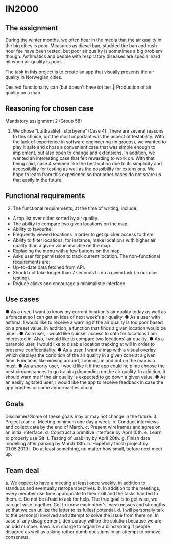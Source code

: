 # IN2000
## The assignment
During the winter months, we often hear in the media that the air quality in the big cities is poor. Measures
as diesel ban, studded tire ban and rush hour fee have been tested, but poor air quality
is sometimes a big problem though. Asthmatics and people with respiratory diseases are special
hard hit when air quality is poor.

The task in this project is to create an app that visually presents the air quality in
Norwegian cities. 

Desired functionality can (but doesn't have to) be:
 Production of air quality on a map

## Reasoning for chosen case
Mandatory assignment 2 (Group 58)
1. We chose “Luftkvalitet i storbyene” (Case 4). There are several reasons to this choice,
but the most important was the aspect of testability.
With the lack of experience in software engineering (in groups), we wanted to play it safe
and chose a convenient case that was simple enough to implement, but also open to
change and extensions.
In addition, we wanted an interesting case that felt rewarding to work on.
With that being said, case 4 seemed like the best option due to its simplicity and
accessibility for testing as well as the possibility for extensions. We hope to learn from
this experience so that other cases do not scare us that easily in the future.

## Functional requirements
2. The functional requirements, at the time of writing, include:
- A top list over cities sorted by air quality.
- The ability to compare two given locations on the map.
- Ability to favourite.
- Frequently viewed locations in order to get quicker access to them.
- Ability to filter locations, for instance, make locations with higher air quality than a
given value invisible on the map.
- Replacing the menu with a few buttons on the map.
- Asks user for permission to track current location.
The non-functional requirements are:
- Up-to-date data fetched from API.
- Should not take longer than 7 seconds to do a given task (in our user testing).
- Reduce clicks and encourage a minimalistic interface.

## Use cases
● As a user, I want to know my current location's air quality today as well as a
forecast so I can get an idea of next week’s air quality.
● As a user with asthma, I would like to receive a warning if the air quality is too
poor based on a preset value. In addition, a function that finds a given location
would be nice. .
● As a user, I would like quicker access to data for locations I am interested in.
Also, I would like to compare two locations’ air quality.
● As a paranoid user, I would like to disable location tracking at will in order to
preserve confidentiality.
● As a user, I want a map with a visual overlay which displays the condition of the
air quality in a given zone at a given time. Functions like moving around, zooming
in and out on the map is a must.
● As a sporty user, I would like it if the app could help me choose the best
circumstances to go training depending on the air quality. In addition, it should
warn me if the air quality is expected to go down a given value.
● As an easily agitated user, I would like the app to receive feedback in case the
app crashes or some abnormalities occur.

## Goals
Disclaimer! Some of these goals may or may not change in the future.
3. Project plan:
a. Meeting minimum one day a week.
b. Conduct interviews and collect data by the end of March.
c. Present wireframes and agree on an initial interface.
d. Construct a primitive interface by April 10th.
e. Learn to properly use Git.
f. Testing of usability by April 20th.
g. Finish data modelling after parsing by March 18th.
h. Hopefully finish project by 01.05.2019
i. Do at least something, no matter how small, before next meet up.

## Team deal
a. We expect to have a meeting at least once weekly, in addition to standups and
eventually retroperspectives.
b. In addition to the meetings, every member use time appropriate to their skill and
the tasks handed to them.
c. Do not be afraid to ask for help. The true goal is to get wise, we can get wise
together. Get to know each other's’ weaknesses and strengths so that we can
utilize the latter to its fullest potential.
d. I will personally talk to the person(s) involved and attempt to solve the issue from
there on. In case of any disagreement, democracy will be the solution because
we are an odd number. Bavo is in charge to organize a blind voting if people
disagree as well as asking rather dumb questions in an attempt to remove
consensus.
